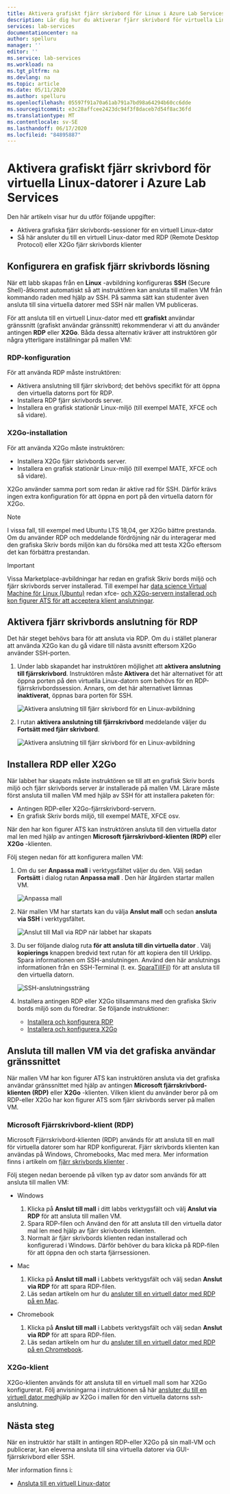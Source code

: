 ```yaml
---
title: Aktivera grafiskt fjärr skrivbord för Linux i Azure Lab Services | Microsoft Docs
description: Lär dig hur du aktiverar fjärr skrivbord för virtuella Linux-datorer i ett labb i Azure Lab Services.
services: lab-services
documentationcenter: na
author: spelluru
manager: ''
editor: ''
ms.service: lab-services
ms.workload: na
ms.tgt_pltfrm: na
ms.devlang: na
ms.topic: article
ms.date: 05/11/2020
ms.author: spelluru
ms.openlocfilehash: 05597f91a70a61ab791a7bd98a64294b60cc6dde
ms.sourcegitcommit: e3c28affcee2423dc94f3f8daceb7d54f8ac36fd
ms.translationtype: MT
ms.contentlocale: sv-SE
ms.lasthandoff: 06/17/2020
ms.locfileid: "84895887"
---
```

# <a name="enable-graphical-remote-desktop-for-linux-virtual-machines-in-azure-lab-services"></a>Aktivera grafiskt fjärr skrivbord för virtuella Linux-datorer i Azure Lab Services
Den här artikeln visar hur du utför följande uppgifter:

- Aktivera grafiska fjärr skrivbords-sessioner för en virtuell Linux-dator
- Så här ansluter du till en virtuell Linux-dator med RDP (Remote Desktop Protocol) eller X2Go fjärr skrivbords klienter

## <a name="set-up-graphical-remote-desktop-solution"></a>Konfigurera en grafisk fjärr skrivbords lösning
När ett labb skapas från en **Linux** -avbildning konfigureras **SSH** (Secure Shell)-åtkomst automatiskt så att instruktören kan ansluta till mallen VM från kommando raden med hjälp av SSH.  På samma sätt kan studenter även ansluta till sina virtuella datorer med SSH när mallen VM publiceras.

För att ansluta till en virtuell Linux-dator med ett **grafiskt** användar gränssnitt (grafiskt användar gränssnitt) rekommenderar vi att du använder antingen **RDP** eller **X2Go**.  Båda dessa alternativ kräver att instruktören gör några ytterligare inställningar på mallen VM:

### <a name="rdp-setup"></a>RDP-konfiguration
För att använda RDP måste instruktören:
  - Aktivera anslutning till fjärr skrivbord; det behövs specifikt för att öppna den virtuella datorns port för RDP.
  - Installera RDP fjärr skrivbords server.
  - Installera en grafisk stationär Linux-miljö (till exempel MATE, XFCE och så vidare).

### <a name="x2go-setup"></a>X2Go-installation
För att använda X2Go måste instruktören:
- Installera X2Go fjärr skrivbords server.
- Installera en grafisk stationär Linux-miljö (till exempel MATE, XFCE och så vidare).

X2Go använder samma port som redan är aktive rad för SSH.  Därför krävs ingen extra konfiguration för att öppna en port på den virtuella datorn för X2Go.

> [!NOTE]
> I vissa fall, till exempel med Ubuntu LTS 18,04, ger X2Go bättre prestanda.  Om du använder RDP och meddelande fördröjning när du interagerar med den grafiska Skriv bords miljön kan du försöka med att testa X2Go eftersom det kan förbättra prestandan.

> [!IMPORTANT]
>  Vissa Marketplace-avbildningar har redan en grafisk Skriv bords miljö och fjärr skrivbords server installerad.  Till exempel har [data science Virtual Machine för Linux (Ubuntu)](https://azuremarketplace.microsoft.com/marketplace/apps/microsoft-dsvm.ubuntu-1804) redan xfce- [och X2Go-servern installerad och kon figurer ATS för att acceptera klient anslutningar](https://docs.microsoft.com/azure/machine-learning/data-science-virtual-machine/dsvm-ubuntu-intro#x2go).

## <a name="enable-remote-desktop-connection-for-rdp"></a>Aktivera fjärr skrivbords anslutning för RDP

Det här steget behövs bara för att ansluta via RDP.  Om du i stället planerar att använda X2Go kan du gå vidare till nästa avsnitt eftersom X2Go använder SSH-porten.

1.  Under labb skapandet har instruktören möjlighet att **aktivera anslutning till fjärrskrivbord**.  Instruktören måste **Aktivera** det här alternativet för att öppna porten på den virtuella Linux-datorn som behövs för en RDP-fjärrskrivbordssession.  Annars, om det här alternativet lämnas **inaktiverat**, öppnas bara porten för SSH.
  
    ![Aktivera anslutning till fjärr skrivbord för en Linux-avbildning](./media/how-to-enable-remote-desktop-linux/enable-rdp-option.png)

2. I rutan **aktivera anslutning till fjärrskrivbord** meddelande väljer du **Fortsätt med fjärr skrivbord**. 

    ![Aktivera anslutning till fjärr skrivbord för en Linux-avbildning](./media/how-to-enable-remote-desktop-linux/enabling-remote-desktop-connection-dialog.png)

## <a name="install-rdp-or-x2go"></a>Installera RDP eller X2Go

När labbet har skapats måste instruktören se till att en grafisk Skriv bords miljö och fjärr skrivbords server är installerade på mallen VM.  Lärare måste först ansluta till mallen VM med hjälp av SSH för att installera paketen för:
- Antingen RDP-eller X2Go-fjärrskrivbord-servern.
- En grafisk Skriv bords miljö, till exempel MATE, XFCE osv.

När den har kon figurer ATS kan instruktören ansluta till den virtuella dator mal len med hjälp av antingen **Microsoft fjärrskrivbord-klienten (RDP)** eller **X2Go** -klienten.

Följ stegen nedan för att konfigurera mallen VM:

1. Om du ser **Anpassa mall** i verktygsfältet väljer du den. Välj sedan **Fortsätt** i dialog rutan **Anpassa mall** . Den här åtgärden startar mallen VM.  

    ![Anpassa mall](./media/how-to-enable-remote-desktop-linux/customize-template.png)
1. När mallen VM har startats kan du välja **Anslut mall** och sedan **ansluta via SSH** i verktygsfältet. 

    ![Anslut till Mall via RDP när labbet har skapats](./media/how-to-enable-remote-desktop-linux/rdp-after-lab-creation.png) 
1. Du ser följande dialog ruta **för att ansluta till din virtuella dator** . Välj **kopierings** knappen bredvid text rutan för att kopiera den till Urklipp. Spara informationen om SSH-anslutningen. Använd den här anslutnings informationen från en SSH-Terminal (t. ex. [SparaTillFil](https://www.putty.org/)) för att ansluta till den virtuella datorn.
 
    ![SSH-anslutningssträng](./media/how-to-enable-remote-desktop-linux/ssh-connection-string.png)

4. Installera antingen RDP eller X2Go tillsammans med den grafiska Skriv bords miljö som du föredrar.  Se följande instruktioner:
    - [Installera och konfigurera RDP](https://docs.microsoft.com/azure/virtual-machines/linux/use-remote-desktop)
    - [Installera och konfigurera X2Go](https://github.com/Azure/azure-devtestlab/tree/master/samples/ClassroomLabs/Scripts/X2GoRemoteDesktop)

## <a name="connect-to-the-template-vm-via-the-gui"></a>Ansluta till mallen VM via det grafiska användar gränssnittet

När mallen VM har kon figurer ATS kan instruktören ansluta via det grafiska användar gränssnittet med hjälp av antingen **Microsoft fjärrskrivbord-klienten (RDP)** eller **X2Go** -klienten.  Vilken klient du använder beror på om RDP-eller X2Go har kon figurer ATS som fjärr skrivbords server på mallen VM.  

### <a name="microsoft-remote-desktop-rdp-client"></a>Microsoft Fjärrskrivbord-klient (RDP)

Microsoft Fjärrskrivbord-klienten (RDP) används för att ansluta till en mall för virtuella datorer som har RDP konfigurerat.  Fjärr skrivbords klienten kan användas på Windows, Chromebooks, Mac med mera.  Mer information finns i artikeln om [fjärr skrivbords klienter](https://docs.microsoft.com/windows-server/remote/remote-desktop-services/clients/remote-desktop-clients) .

Följ stegen nedan beroende på vilken typ av dator som används för att ansluta till mallen VM:

- Windows
  1. Klicka på **Anslut till mall** i ditt labbs verktygsfält och välj **Anslut via RDP** för att ansluta till mallen VM. 
  1. Spara RDP-filen och Använd den för att ansluta till den virtuella dator mal len med hjälp av fjärr skrivbords klienten. 
  1. Normalt är fjärr skrivbords klienten redan installerad och konfigurerad i Windows.  Därför behöver du bara klicka på RDP-filen för att öppna den och starta fjärrsessionen.

- Mac
  1. Klicka på **Anslut till mall** i Labbets verktygsfält och välj sedan **Anslut via RDP** för att spara RDP-filen.  
  1. Läs sedan artikeln om hur du [ansluter till en virtuell dator med RDP på en Mac](connect-virtual-machine-mac-remote-desktop.md).

- Chromebook
  1. Klicka på **Anslut till mall** i Labbets verktygsfält och välj sedan **Anslut via RDP** för att spara RDP-filen.  
  1. Läs sedan artikeln om hur du [ansluter till en virtuell dator med RDP på en Chromebook](connect-virtual-machine-chromebook-remote-desktop.md).

### <a name="x2go-client"></a>X2Go-klient

X2Go-klienten används för att ansluta till en virtuell mall som har X2Go konfigurerat.  Följ anvisningarna i instruktionen så här [ansluter du till en virtuell dator med](how-to-use-remote-desktop-linux-student.md#connect-to-the-student-vm-using-x2go)hjälp av X2Go i mallen för den virtuella datorns ssh-anslutning.

## <a name="next-steps"></a>Nästa steg
När en instruktör har ställt in antingen RDP-eller X2Go på sin mall-VM och publicerar, kan eleverna ansluta till sina virtuella datorer via GUI-fjärrskrivbord eller SSH.

Mer information finns i:
 - [Ansluta till en virtuell Linux-dator](how-to-use-remote-desktop-linux-student.md)
